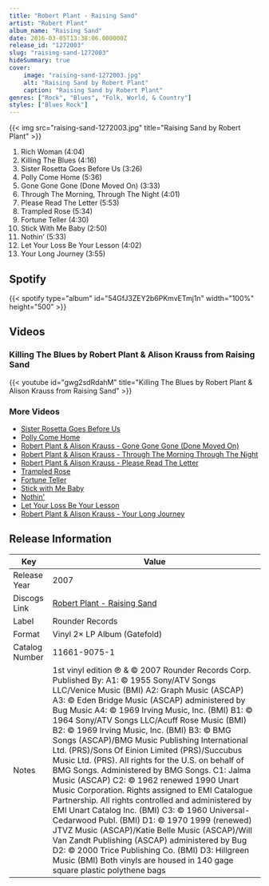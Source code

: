 ```yaml
---
title: "Robert Plant - Raising Sand"
artist: "Robert Plant"
album_name: "Raising Sand"
date: 2016-03-05T13:38:06.000000Z
release_id: "1272003"
slug: "raising-sand-1272003"
hideSummary: true
cover:
    image: "raising-sand-1272003.jpg"
    alt: "Raising Sand by Robert Plant"
    caption: "Raising Sand by Robert Plant"
genres: ["Rock", "Blues", "Folk, World, & Country"]
styles: ["Blues Rock"]
---
```


{{< img src="raising-sand-1272003.jpg" title="Raising Sand by Robert Plant" >}}

<!-- section break -->

1. Rich Woman (4:04)
2. Killing The Blues (4:16)
3. Sister Rosetta Goes Before Us (3:26)
4. Polly Come Home (5:36)
5. Gone Gone Gone (Done Moved On) (3:33)
6. Through The Morning, Through The Night (4:01)
7. Please Read The Letter (5:53)
8. Trampled Rose (5:34)
9. Fortune Teller (4:30)
10. Stick With Me Baby (2:50)
11. Nothin’ (5:33)
12. Let Your Loss Be Your Lesson (4:02)
13. Your Long Journey (3:55)

<!-- section break -->


## Spotify
{{< spotify type="album" id="54GfJ3ZEY2b6PKmvETmj1n" width="100%" height="500" >}}



## Videos
### Killing The Blues by Robert Plant & Alison Krauss from Raising Sand
{{< youtube id="gwg2sdRdahM" title="Killing The Blues by Robert Plant & Alison Krauss from Raising Sand" >}}<br>

### More Videos

- [Sister Rosetta Goes Before Us](https://www.youtube.com/watch?v=zOFSHo92SmY)
- [Polly Come Home](https://www.youtube.com/watch?v=nF70owndla8)
- [Robert Plant & Alison Krauss - Gone Gone Gone (Done Moved On)](https://www.youtube.com/watch?v=3DT7pzJPybM)
- [Robert Plant & Alison Krauss - Through The Morning Through The Night](https://www.youtube.com/watch?v=AZjVCsSI0OM)
- [Robert Plant & Alison Krauss - Please Read The Letter](https://www.youtube.com/watch?v=rjs0p5FWpzc)
- [Trampled Rose](https://www.youtube.com/watch?v=9Ewg_bP20LI)
- [Fortune Teller](https://www.youtube.com/watch?v=7FFZkSpjPIo)
- [Stick with Me Baby](https://www.youtube.com/watch?v=0F-acIBDclE)
- [Nothin'](https://www.youtube.com/watch?v=zrLmkbjgorU)
- [Let Your Loss Be Your Lesson](https://www.youtube.com/watch?v=j1ztTFbyHmA)
- [Robert Plant & Alison Krauss - Your Long Journey](https://www.youtube.com/watch?v=eG_rArV84iY)


## Release Information
|  Key           | Value                                                |
| ---------------| ---------------------------------------------------- |
| Release Year   | 2007                                   |
| Discogs Link   | [Robert Plant - Raising Sand](https://www.discogs.com/release/1272003-Robert-Plant-Alison-Krauss-Raising-Sand) |
| Label          | Rounder Records |
| Format         | Vinyl 2× LP Album (Gatefold) |
| Catalog Number | 11661-9075-1 |
| Notes | 1st vinyl edition ℗ & © 2007 Rounder Records Corp.  Published By: A1: © 1955 Sony/ATV Songs LLC/Venice Music (BMI) A2: Graph Music (ASCAP) A3: © Eden Bridge Music (ASCAP) administered by Bug Music  A4: © 1969 Irving Music, Inc. (BMI) B1: © 1964 Sony/ATV Songs LLC/Acuff Rose Music (BMI) B2: © 1969 Irving Music, Inc. (BMI) B3: © BMG Songs (ASCAP)/BMG Music Publishing International Ltd. (PRS)/Sons Of Einion Limited (PRS)/Succubus Music Ltd. (PRS). All rights for the U.S. on behalf of BMG Songs. Administered by BMG Songs. C1: Jalma Music (ASCAP) C2: © 1962 renewed 1990 Unart Music Corporation. Rights assigned to EMI Catalogue Partnership. All rights controlled and administered by EMI Unart Catalog Inc. (BMI) C3: © 1960 Universal-Cedarwood Publ. (BMI) D1: © 1970 1999 (renewed) JTVZ Music (ASCAP)/Katie Belle Music (ASCAP)/Will Van Zandt Publishing (ASCAP) administered by Bug D2: © 2000 Trice Publishing Co. (BMI) D3: Hillgreen Music (BMI)  Both vinyls are housed in 140 gage square plastic polythene bags |